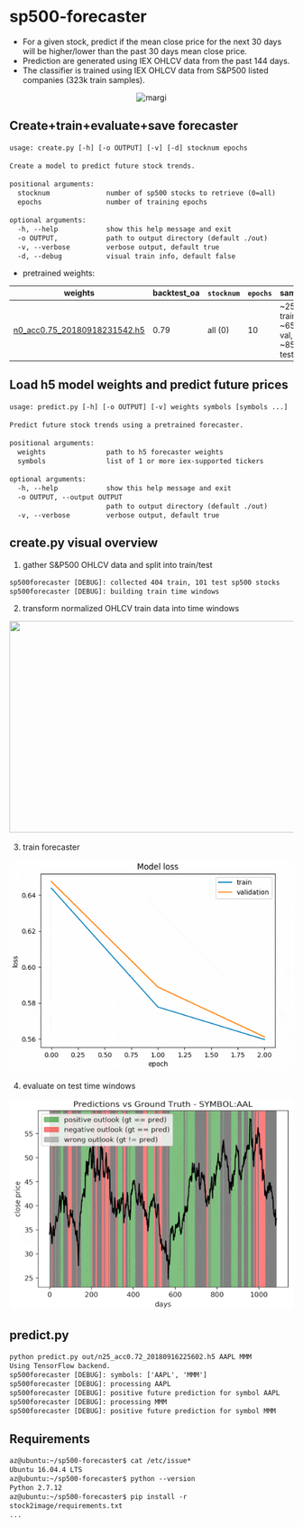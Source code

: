 # sp500-forecaster
* For a given stock, predict if the mean close price for the next 30 days will be higher/lower than the past 30 days mean close price. 
* Prediction are generated using IEX OHLCV data from the past 144 days.
* The classifier is trained using IEX OHLCV data from S&P500 listed companies (323k train samples).

<p align="center"> 
  <img src="./res/create.gif" alt="margi" width="550" height="375"/>
</p>

## Create+train+evaluate+save forecaster
```console
usage: create.py [-h] [-o OUTPUT] [-v] [-d] stocknum epochs

Create a model to predict future stock trends.

positional arguments:
  stocknum              number of sp500 stocks to retrieve (0=all)
  epochs                number of training epochs

optional arguments:
  -h, --help            show this help message and exit
  -o OUTPUT,            path to output directory (default ./out)
  -v, --verbose         verbose output, default true
  -d, --debug           visual train info, default false
```

* pretrained weights:

weights | backtest_oa | ```stocknum``` | ```epochs``` | samples
------------- | ------------- | ------------- | ------------- | -------------
[n0_acc0.75_20180918231542.h5](res/n0_acc0.75_20180918231542.h5)  | 0.79 | all (0) | 10 | ~259k train, ~65k val, ~85k test

## Load h5 model weights and predict future prices
```console
usage: predict.py [-h] [-o OUTPUT] [-v] weights symbols [symbols ...]

Predict future stock trends using a pretrained forecaster.

positional arguments:
  weights               path to h5 forecaster weights
  symbols               list of 1 or more iex-supported tickers

optional arguments:
  -h, --help            show this help message and exit
  -o OUTPUT, --output OUTPUT
                        path to output directory (default ./out)
  -v, --verbose         verbose output, default true

```

## create.py visual overview
1. gather S&P500 OHLCV data and split into train/test
```console
sp500forecaster [DEBUG]: collected 404 train, 101 test sp500 stocks
sp500forecaster [DEBUG]: building train time windows
```

2. transform normalized OHLCV train data into time windows
<img src="./res/create.gif" width="550" height="375" />

3. train forecaster
<img src="./res/train.gif" width="550" height="375" />

4. evaluate on test time windows
<img src="./res/evaluate.gif" width="550" height="375" />

## predict.py
```console
python predict.py out/n25_acc0.72_20180916225602.h5 AAPL MMM
Using TensorFlow backend.
sp500forecaster [DEBUG]: symbols: ['AAPL', 'MMM']
sp500forecaster [DEBUG]: processing AAPL
sp500forecaster [DEBUG]: positive future prediction for symbol AAPL
sp500forecaster [DEBUG]: processing MMM
sp500forecaster [DEBUG]: positive future prediction for symbol MMM
```

## Requirements
```console
az@ubuntu:~/sp500-forecaster$ cat /etc/issue*
Ubuntu 16.04.4 LTS
az@ubuntu:~/sp500-forecaster$ python --version
Python 2.7.12
az@ubuntu:~/sp500-forecaster$ pip install -r stock2image/requirements.txt
...
```
